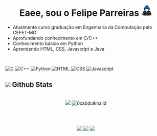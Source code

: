 <h1 align="center"><b>Eaee, sou o Felipe Parreiras </b><img src="https://github.com/0xAbdulKhalid/0xAbdulKhalid/raw/main/assets/mdImages/about_me.gif" width="35"></h1>


- Atualmente curso graduação em Engenharia da Computação pelo CEFET-MG
- Aprofundando conhecimento em C/C++
- Conhecimento básico em Python
- Aprendendo HTML, CSS, Javascript e Java
<br>

<div align="left">

![C](https://img.shields.io/badge/C%20-%232370ED.svg?style=for-the-badge&logo=c&logoColor=white)
    ![C++](https://img.shields.io/badge/C++%20-%2300599C.svg?style=for-the-badge&logo=c%2B%2B&logoColor=white)
    ![Python](https://img.shields.io/badge/Python%20-%2314354C.svg?style=for-the-badge&logo=python&logoColor=white)
    ![HTML](https://img.shields.io/badge/HTML5%20-%23E34F26.svg?style=for-the-badge&logo=html5&logoColor=white)
    ![CSS](https://img.shields.io/badge/CSS%20-%231572B6.svg?style=for-the-badge&logo=css3&logoColor=white)
    ![Javascript](https://img.shields.io/badge/JavaScript%20-%23F7DF1E.svg?style=for-the-badge&logo=javascript&logoColor=black)
</div>

## <img src="https://media.giphy.com/media/iY8CRBdQXODJSCERIr/giphy.gif" width="35"><b> Github Stats </b>
<br>

<div align="center">
  <img src="https://github-readme-stats.vercel.app/api?username=Parreirass&include_all_commits=true&count_private=true&show_icons=true&line_height=20&title_color=7A7ADB&icon_color=2234AE&text_color=D3D3D3&bg_color=0,000000,130F40" width="350"/>
  <img src="https://github-readme-stats.vercel.app/api/top-langs?username=Parreirass&show_icons=true&locale=en&layout=compact&line_height=20&title_color=7A7ADB&icon_color=2234AE&text_color=D3D3D3&bg_color=0,000000,130F40" width="300"  alt="0xabdulkhalid"/>

</a>
</div>

<br><br>

<div align = "center"> 
  <a href="https://instagram.com/_fparreiras" target="_blank"><img src="https://img.shields.io/badge/-Instagram-%23E4405F?style=for-the-badge&logo=instagram&logoColor=white" target="_blank"></a>
 	<a href="https://www.twitter.com/Parreiraass" target="_blank"><img src="https://img.shields.io/badge/Twitter-1DA1F2?style=for-the-badge&logo=twitter&logoColor=white" target="_blank"></a>
  <a href = "mailto:felipeparreiras86@gmail.com"><img src="https://img.shields.io/badge/-Gmail-%23333?style=for-the-badge&logo=gmail&logoColor=white" target="_blank"></a>
  
</div>


